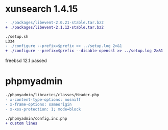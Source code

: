 # xunsearch 1.4.15
```diff
- ./packages/libevent-2.0.21-stable.tar.bz2 
+ ./packages/libevent-2.1.12-stable.tar.bz2 

./setup.sh
L334
- ./configure --prefix=$prefix >> ../setup.log 2>&1
+ ./configure --prefix=$prefix --disable-openssl >> ../setup.log 2>&1
```
freebsd 12.1 passed

# phpmyadmin
```diff
./phpmyadmin/libraries/classes/Header.php 
- x-content-type-options: nosniff 
- x-frame-options: sameorigin 
- x-xss-protection: 1; mode=block 

./phpmyadmin/config.inc.php 
+ custom lines
```
